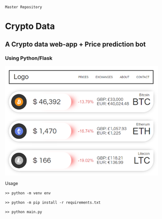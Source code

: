 	Master Repository

# Crypto Data
## A Crypto data web-app + Price prediction bot
### Using Python/Flask

![Screenshot](/screenshots/screenshot1.png)

Usage

```>> python -m venv env```

```>> python -m pip install -r requirements.txt```

```>> python main.py```
